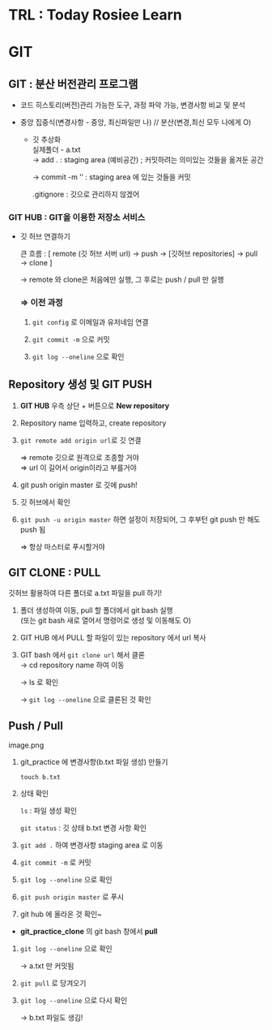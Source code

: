 # TRL : Today Rosiee Learn
# GIT   
## GIT : 분산 버전관리 프로그램
* 코드 히스토리(버전)관리 가능한 도구, 과정 파악 가능, 변경사항 비교 및 분석

* 중앙 집중식(변경사항 - 중앙, 최신파일만 나) // 분산(변경,최신 모두 나에게 O)

  * 깃 추상화     
실제폴더 - a.txt    
→ add . : staging area (예비공간) ; 커밋하려는 의미있는 것들을 옮겨둔 공간  

    → commit -m ‘’ : staging area 에 있는 것들을 커밋


    .gitignore : 깃으로 관리하지 않겠어 
    
### GIT HUB : GIT을 이용한 저장소 서비스 
* 깃 허브 연결하기

    큰 흐름 : [ remote (깃 허브 서버 url) → push → [깃허브 repositories] → pull → clone ]

    → remote 와 clone은 처음에만 실행, 그 후로는 push / pull 만 실행
  
    ### ⇒ 이전 과정

  1) `git config` 로 이메일과 유저네임 연결

  2) `git commit -m` 으로 커밋

  3) `git log --oneline` 으로 확인

## Repository 생성 및 GIT PUSH

1. **GIT HUB** 우측 상단 + 버튼으로 **New repository**
2. Repository name 입력하고, create repository
3.  `git remote add origin url`로 깃 연결
 
    ⇒ remote 깃으로 원격으로 조종할 거야    
    ⇒ url 이 길어서 origin이라고 부를거야
4. git push origin master 로 깃에 push!
5. 깃 허브에서 확인
6. `git push -u origin master` 하면 설정이 저장되어, 그 후부턴 git push 만 해도 push 됨

     ⇒ 항상 마스터로 푸시할거야



## GIT CLONE : PULL

깃허브 활용하여 다른 폴더로 a.txt 파일을 pull 하기!

1. 폴더 생성하여 이동, pull 할 폴더에서 git bash 실행   
    (또는 git bash 새로 열어서 명령어로 생성 및 이동해도 O)
2. GIT HUB 에서 PULL 할 파일이 있는 repository 에서 url 복사
3. GIT bash 에서 `git clone url` 해서 클론  
     → cd repository name 하여 이동

    → ls 로 확인

    → `git log --oneline` 으로 클론된 것 확인


## Push / Pull
image.png
1. git_practice 에 변경사항(b.txt 파일 생성) 만들기
    
    `touch b.txt`
    
2. 상태 확인
    
    `ls` : 파일 생성 확인
    
    `git status` : 깃 상태 b.txt 변경 사항 확인
    
3. `git add .` 하여 변경사항 staging area 로 이동

4. `git commit -m` 로 커밋

5. `git log --oneline` 으로 확인 

6. `git push origin master` 로 푸시

7. git hub 에 올라온 것 확인~


- **git_practice_clone** 의 git bash 창에서 **pull**
1. `git log --oneline` 으로 확인
    
    → a.txt 만 커밋됨
    
2. `git pull` 로 당겨오기

3. `git log --oneline` 으로 다시 확인
    
    → b.txt 파일도 생김!
